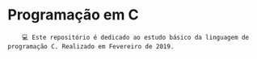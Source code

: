 # Programação em C
        💻 Este repositório é dedicado ao estudo básico da linguagem de programação C. Realizado em Fevereiro de 2019.

        
